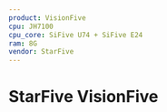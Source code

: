 ```yaml
---
product: VisionFive
cpu: JH7100
cpu_core: SiFive U74 + SiFive E24
ram: 8G
vendor: StarFive
---
```


# StarFive VisionFive

